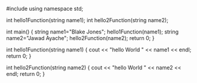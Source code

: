 #include <iostream>
using namespace std;

int hello1Function(string name1);
int hello2Function(string name2);

int main()
{
	string name1="Blake Jones";
	hello1Function(name1);
	string name2="Jawad Ayache";
	hello2Function(name2);
	return 0;
}

int hello1Function(string name1)
{
cout << "hello World " << name1 << endl;
return 0;
}

int hello2Function(string name2) 
{ 
cout << "hello World " << name2 << endl; 
return 0; 
}
